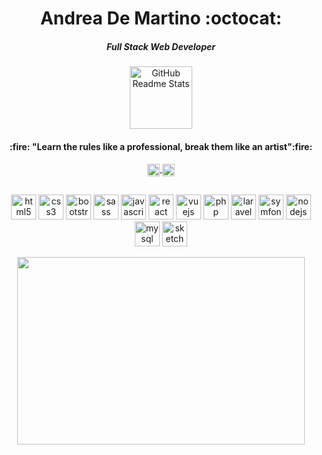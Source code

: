 <h1 align="center">Andrea De Martino :octocat: </h1>
<h5 align="center">Full Stack Web Developer	</h5>


<p align="center">
 <img width="100px" src="https://res.cloudinary.com/anuraghazra/image/upload/v1594908242/logo_ccswme.svg" align="center" alt="GitHub Readme Stats" />
 <h4 align="center">:fire:	"Learn the rules like a professional, break them like an artist":fire:	</h4>
</p>
 
<p align="center">
  <a href=https://codepen.io/andreademartino target="blank"><img align="center" src=https://cdn.jsdelivr.net/npm/simple-icons@3.0.1/icons/codepen.svg            alt="andreademartino" height="20" width="20" />
  </a>
  <a href=https://www.linkedin.com/in/andrea-de-martino target="blank"><img align="center" src=https://cdn.jsdelivr.net/npm/simple-icons@3.0.1/icons/linkedin.svg     alt="andreademartino" height="20" width="20" />
  </a>
</p>

##


<p align="center">
  <img src="https://devicons.github.io/devicon/devicon.git/icons/html5/html5-original-wordmark.svg" alt="html5" width="40" height="40"/> 
  <img src="https://devicons.github.io/devicon/devicon.git/icons/css3/css3-original-wordmark.svg" alt="css3" width="40" height="40"/>
  <img src="https://devicons.github.io/devicon/devicon.git/icons/bootstrap/bootstrap-plain.svg" alt="bootstrap" width="40" height="40"/> 
  <img src="https://devicons.github.io/devicon/devicon.git/icons/sass/sass-original.svg" alt="sass" width="40" height="40"/> 
  <img src="https://devicons.github.io/devicon/devicon.git/icons/javascript/javascript-original.svg" alt="javascript" width="40" height="40"/> 
  <img src="https://devicons.github.io/devicon/devicon.git/icons/react/react-original-wordmark.svg" alt="react" width="40" height="40"/> 
  <img src="https://devicons.github.io/devicon/devicon.git/icons/vuejs/vuejs-original-wordmark.svg" alt="vuejs" width="40" height="40"/>
  
  <img src="https://devicons.github.io/devicon/devicon.git/icons/php/php-original.svg" alt="php" width="40" height="40"/> 
  <img src="https://devicons.github.io/devicon/devicon.git/icons/laravel/laravel-plain-wordmark.svg" alt="laravel" width="40" height="40"/> 
  <img src="https://symfony.com/logos/symfony_black_03.svg" alt="symfony" width="40" height="40"/> 
  <img src="https://devicons.github.io/devicon/devicon.git/icons/nodejs/nodejs-original-wordmark.svg" alt="nodejs" width="40" height="40"/> 
  
  
  <img src="https://devicons.github.io/devicon/devicon.git/icons/mysql/mysql-original-wordmark.svg" alt="mysql" width="40" height="40"/> 
  <img src="https://www.vectorlogo.zone/logos/sketchapp/sketchapp-icon.svg" alt="sketch" width="40" height="40"/> 
</p>

<p align="center">
  <img width="460" height="300" src="https://github-readme-stats.vercel.app/api?username=andreademartino&show_icons=true&theme=prussian">
</p>
